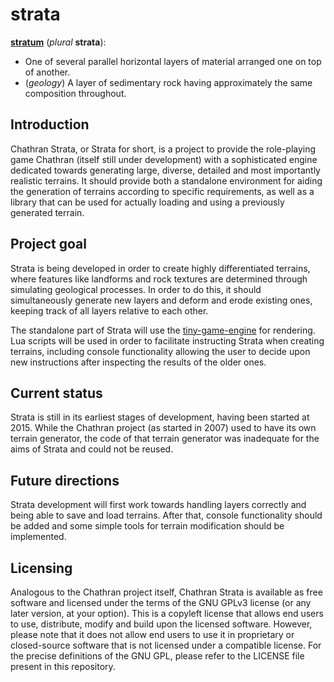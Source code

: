 # strata
**[stratum](http://en.wiktionary.org/wiki/stratum#English)** (*plural* **strata**):
* One of several parallel horizontal layers of material arranged one on top of another.
* (*geology*) A layer of sedimentary rock having approximately the same composition throughout.

## Introduction
Chathran Strata, or Strata for short, is a project to provide the
role-playing game Chathran (itself still under development) with a
sophisticated engine dedicated towards generating large, diverse,
detailed and most importantly realistic terrains. It should provide both
a standalone environment for aiding the generation of terrains according
to specific requirements, as well as a library that can be used for
actually loading and using a previously generated terrain.

## Project goal
Strata is being developed in order to create highly differentiated
terrains, where features like landforms and rock textures are determined
through simulating geological processes. In order to do this, it should
simultaneously generate new layers and deform and erode existing ones,
keeping track of all layers relative to each other.

The standalone part of Strata will use the [tiny-game-engine](https://github.com/BasFaggingerAuer/tiny-game-engine)
for rendering. Lua scripts will be used in order to facilitate
instructing Strata when creating terrains, including console
functionality allowing the user to decide upon new instructions after
inspecting the results of the older ones.

## Current status
Strata is still in its earliest stages of development, having been
started at 2015. While the Chathran project (as started in 2007) used to
have its own terrain generator, the code of that terrain generator was
inadequate for the aims of Strata and could not be reused.

## Future directions
Strata development will first work towards handling layers correctly and
being able to save and load terrains. After that, console functionality
should be added and some simple tools for terrain modification should be
implemented.

## Licensing
Analogous to the Chathran project itself, Chathran Strata is available
as free software and licensed under the terms of the GNU GPLv3 license
(or any later version, at your option). This is a copyleft license that
allows end users to use, distribute, modify and build upon the licensed
software. However, please note that it does not allow end users to use
it in proprietary or closed-source software that is not licensed under a
compatible license. For the precise definitions of the GNU GPL, please
refer to the LICENSE file present in this repository.

